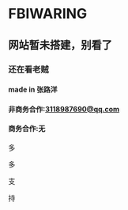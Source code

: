 # FBIWARING

## 网站暂未搭建，别看了

### 还在看老贼

#### made in 张路洋 

#### 非商务合作:3118987690@qq.com

#### 商务合作:无

多

多

支

持
